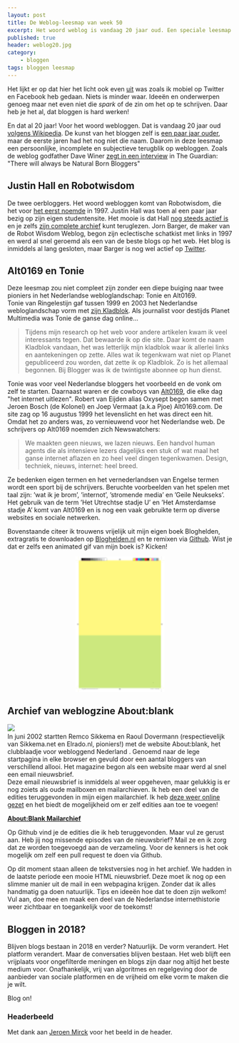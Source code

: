 ```yaml
---
layout: post
title: De Weblog-leesmap van week 50
excerpt: Het woord weblog is vandaag 20 jaar oud. Een speciale leesmap met speciale links.
published: true
header: weblog20.jpg
category: 
    - bloggen
tags: bloggen leesmap
---
```

Het lijkt er op dat hier het licht ook even [uit][1] was zoals ik mobiel op Twitter en Facebook heb gedaan. Niets is minder waar. Ideeën en onderwerpen genoeg maar net even niet die _spark_ of de zin om het op te schrijven. Daar heb je het al, dat bloggen is hard werken! 

En dat al 20 jaar! Voor het woord webloggen. Dat is vandaag 20 jaar oud [volgens Wikipedia][2]. De kunst van het bloggen zelf is [een paar jaar ouder][3], maar de eerste jaren had het nog niet die naam. Daarom in deze leesmap een persoonlijke, incomplete en subjectieve terugblik op webloggen. Zoals de weblog godfather Dave Winer [zegt in een interview][4] in The Guardian: "There will always be Natural Born Bloggers" 

## Justin Hall en Robotwisdom
De twee oerbloggers. Het woord webloggen komt van Robotwisdom, die het voor [het eerst noemde][5] in 1997. Justin Hall was toen al een paar jaar bezig op zijn eigen studentensite. Het mooie is dat Hall [nog steeds actief is][6] en je zelfs [zijn complete archief][7] kunt teruglezen. Jorn Barger, de maker van de Robot Wisdom Weblog, begon zijn eclectische schatkist met links in 1997 en werd al snel geroemd als een van de beste blogs op het web. Het blog is inmiddels al lang gesloten, maar Barger is nog wel actief op [Twitter][8].

## Alt0169 en Tonie
Deze leesmap zou niet compleet zijn zonder een diepe buiging naar twee pioniers in het Nederlandse webloglandschap: Tonie en Alt0169.  
Tonie van Ringelestijn gaf tussen 1999 en 2003 het Nederlandse webloglandschap vorm met [zijn Kladblok][9]. Als journalist voor destijds Planet Multimedia was Tonie de ganse dag online...

> Tijdens mijn research op het web voor andere artikelen kwam ik veel interessants tegen. Dat bewaarde ik op die site. Daar komt de naam Kladblok vandaan, het was letterlijk mijn kladblok waar ik allerlei links en aantekeningen op zette. Alles wat ik tegenkwam wat niet op Planet gepubliceerd zou worden, dat zette ik op Kladblok. Zo is het allemaal begonnen. Bij Blogger was ik de twintigste abonnee op hun dienst.

Tonie was voor veel Nederlandse bloggers het voorbeeld en de vonk om zelf te starten. Daarnaast waren er de cowboys van [Alt0169][10], die elke dag "het internet uitlezen". Robert van Eijden alias Oxysept begon samen met Jeroen Bosch (de Kolonel) en Joep Vermaat (a.k.a Pjoe) Alt0169.com. De site zag op 
16 augustus 1999 het levenslicht en het was direct een hit. Omdat het zo anders was, zo vernieuwend voor het Nederlandse web. De schrijvers op Alt0169 noemden zich Newswatchers: 
> We maakten geen nieuws, we lazen nieuws. Een handvol human agents die als intensieve lezers dagelijks een stuk of wat maal het ganse internet aflazen en zo heel veel dingen tegenkwamen. Design, techniek, nieuws, internet: heel breed.

Ze bedenken eigen termen en het vernederlandsen van Engelse termen wordt een sport bij de schrijvers. Beruchte voorbeelden van het spelen met taal zijn: ’wat ik je brom’, ’internot’, ’stromende media’ en ’Geile Neukseks’. Het 
gebruik van de term ’Het Utrechtse stadje U’ en ’Het Amsterdamse stadje A’ komt van Alt0169 en is nog een vaak gebruikte term op diverse websites en sociale netwerken.

Bovenstaande citeer ik trouwens vrijelijk uit mijn eigen boek Bloghelden, extragratis te downloaden op [Bloghelden.nl][11] en te remixen via [Github][12]. Wist je dat er zelfs een animated gif van mijn boek is? Kicken!

<img src="/images/bloghelden-boekversie.gif" alt="Animated bloghelden" style="width: 200px; display: block; margin: 0 auto;"/>

## Archief van weblogzine About:blank
![][image-2]  
In juni 2002 startten Remco Sikkema en Raoul Dovermann (respectievelijk van Sikkema.net en Elrado.nl, pioniers!) met de website About:blank, het clubblaadje voor webloggend Nederland . Genoemd naar de lege startpagina in elke browser en gevuld door een aantal bloggers van verschillend allooi. Het magazine begon als een website maar werd al snel een email nieuwsbrief.   
Deze email nieuwsbrief is inmiddels al weer opgeheven, maar gelukkig is er nog zoiets als oude mailboxen en mailarchieven. Ik heb een deel van de edities teruggevonden in mijn eigen mailarchief. Ik heb [deze weer online gezet][13] en het biedt de mogelijkheid om er zelf edities aan toe te voegen!

**[About:Blank Mailarchief][14]**

Op Github vind je de edities die ik heb teruggevonden. Maar vul ze gerust aan. Heb jij nog missende episodes van de nieuwsbrief? Mail ze en ik zorg dat ze worden toegevoegd aan de verzameling. Voor de kenners is het ook mogelijk om zelf een pull request te doen via Github.

Op dit moment staan alleen de tekstversies nog in het archief. We hadden in de laatste periode een mooie HTML nieuwsbrief. Deze moet ik nog op een slimme manier uit de mail in een webpagina krijgen. Zonder dat ik alles handmatig ga doen natuurlijk. Tips en ideeën hoe dat te doen zijn welkom! Vul aan, doe mee en maak een deel van de Nederlandse internethistorie weer zichtbaar en toegankelijk voor de toekomst!

## Bloggen in 2018?
Blijven blogs bestaan in 2018 en verder? Natuurlijk. De vorm verandert. Het platform verandert. Maar de conversaties blijven bestaan. Het web blijft een vrijplaats voor ongefilterde meningen en blogs zijn daar nog altijd het beste medium voor. Onafhankelijk, vrij van algoritmes en regelgeving door de aanbieder van sociale platformen en de vrijheid om elke vorm te maken die je wilt. 

Blog on!

### Headerbeeld
Met dank aan [Jeroen Mirck][15] voor het beeld in de header.

[1]:	/uit
[2]:	https://en.wikipedia.org/wiki/Blog#cite_ref-9
[3]:	https://www.theguardian.com/media/2014/jan/29/blog-turns-twenty-conversation-internet-pioneers
[4]:	https://www.theguardian.com/media/2014/jan/29/blog-turns-twenty-conversation-internet-pioneers
[5]:	https://web.archive.org/web/19991128034650/http://robotwisdom.com:80/log1997m12.html
[6]:	http://links.net/
[7]:	http://links.net/vita/web/start/original.html
[8]:	https://twitter.com/bnroj
[9]:	http://www.tonie.net/index.php
[10]:	http://web.archive.org/web/20010601162542/http://www.alt0169.com:80/
[11]:	http://bloghelden.nl/
[12]:	https://github.com/frankmeeuwsen/Bloghelden
[13]:	https://github.com/frankmeeuwsen/AboutBlank-Edities
[14]:	https://github.com/frankmeeuwsen/AboutBlank-Edities
[15]:	https://www.flickr.com/photos/comicbase/2111783373/in/photolist-4dHdwk-4dBrCa-4pn94d-4pi5XZ-4pn847-4pn8Dm-4pi6yB-4pn8rE-4pi6Ze-4pi5Cr

[image-1]:	/images/bloghelden-boekversie.gif
[image-2]:	/images/abfront.jpg